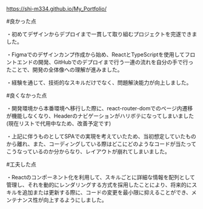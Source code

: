 https://shi-m334.github.io/My_Portfolio/

#良かった点

・初めてデザインからデプロイまで一貫して取り組むプロジェクトを完遂できました。

・Figmaでのデザインカンプ作成から始め、ReactとTypeScriptを使用してフロントエンドの開発、GitHubでのデプロイまで行う一連の流れを自分の手で行ったことで、開発の全体像への理解が進みました。

・経験を通じて、技術的なスキルだけでなく、問題解決能力が向上しました。

#良くなかった点

・開発環境から本番環境へ移行した際に、react-router-domでのページ内遷移が機能しなくなり、Headerのナビゲーションがハリボテになってしまいました(現在リストで代用中なため、改善予定です)

・上記に伴うものとしてSPAでの実現を考えていたため、当初想定していたものから離れ、また、コーディングしている際はどこにどのようなコードが当たってこうなっているのか分からなり、レイアウトが崩れてしまいました。

#工夫した点

・Reactのコンポーネント化を利用して、スキルごとに詳細な情報を配列として管理し、それを動的にレンダリングする方式を採用したことにより、将来的にスキルを追加または更新する際に、コードの変更を最小限に抑えることができ、メンテナンス性が向上するようにしました。
